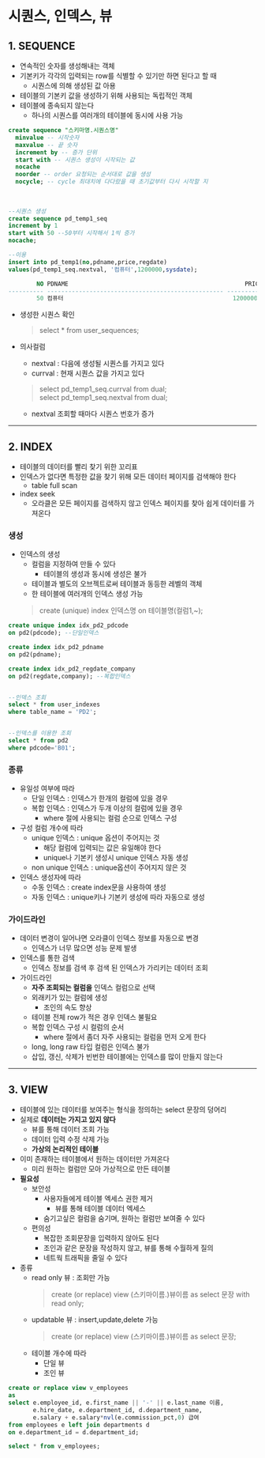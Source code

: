 # 시퀀스, 인덱스, 뷰
## 1. SEQUENCE
- 연속적인 숫자를 생성해내는 객체
- 기본키가 각각의 입력되는 row를 식별할 수 있기만 하면 된다고 할 때
  - 시퀀스에 의해 생성된 값 아용
- 테이블의 기본키 값을 생성하기 위해 사용되는 독립적인 객체
- 테이블에 종속되지 않는다
  - 하나의 시퀀스를 여러개의 테이블에 동시에 사용 가능   

```sql
create sequence "스키마명.시퀀스명"
  minvalue -- 시작숫자
  maxvalue -- 끝 숫자
  increment by -- 증가 단위
  start with -- 시퀀스 생성이 시작되는 값
  nocache
  noorder -- order 요청되는 순서대로 값을 생성
  nocycle; -- cycle 최대치에 다다랐을 때 초기값부터 다시 시작할 지
  
  
 
--시퀀스 생성
create sequence pd_temp1_seq
increment by 1
start with 50 --50부터 시작해서 1씩 증가
nocache;

--이용
insert into pd_temp1(no,pdname,price,regdate)
values(pd_temp1_seq.nextval, '컴퓨터',1200000,sysdate);

        NO PDNAME                                                  PRICE REGDATE          
---------- -------------------------------------------------- ---------- -----------------
        50 컴퓨터                                                1200000 22/03/28 10:01:32
```

- 생성한 시퀀스 확인
  > select * from user_sequences;   


- 의사컬럼
  - nextval : 다음에 생성될 시퀀스를 가지고 있다
  - currval : 현재 시퀀스 값을 가지고 있다   
  > select pd_temp1_seq.currval from dual;   
  > select pd_temp1_seq.nextval from dual;   

  - nextval 조회할 때마다 시퀀스 번호가 증가


***

## 2. INDEX
- 테이블의 데이터를 빨리 찾기 위한 꼬리표
- 인덱스가 없다면 특정한 값을 찾기 위해 모든 데이터 페이지를 검색해야 한다
  - table full scan
- index seek
  - 오라클은 모든 페이지를 검색하지 않고 인덱스 페이지를 찾아 쉽게 데이터를 가져온다

### 생성
- 인덱스의 생성
  - 컬럼을 지정하여 만들 수 있다
    - 테이블의 생성과 동시에 생성은 불가
  - 테이블과 별도의 오브젝트로써 테이블과 동등한 레벨의 객체
  - 한 테이블에 여러개의 인덱스 생성 가능
  > create (unique) index 인덱스명 on 테이블명(컬럼1,~);   

```sql
create unique index idx_pd2_pdcode
on pd2(pdcode); --단일인덱스

create index idx_pd2_pdname
on pd2(pdname);

create index idx_pd2_regdate_company
on pd2(regdate,company); --복합인덱스


--인덱스 조회
select * from user_indexes
where table_name = 'PD2';


--인덱스를 이용한 조회
select * from pd2
where pdcode='B01';
```

### 종류
- 유일성 여부에 따라
  - 단일 인덱스 : 인덱스가 한개의 컬럼에 있을 경우
  - 복합 인덱스 : 인덱스가 두개 이상의 컬럼에 있을 경우
    - where 절에 사용되는 컬럼 순으로 인덱스 구성
- 구성 컬럼 개수에 따라
  - unique 인덱스 : unique 옵션이 주어지는 것
    - 해당 컬럼에 입력되는 값은 유일해야 한다
    - unique나 기본키 생성시 unique 인덱스 자동 생성
  - non unique 인덱스 : unique옵션이 주어지지 않은 것
- 인덱스 생성자에 따라
  - 수동 인덱스 : create index문을 사용하여 생성
  - 자동 인덱스 : unique키나 기본키 생성에 따라 자동으로 생성   

### 가이드라인
- 데이터 변경이 일어나면 오라클이 인덱스 정보를 자동으로 변경
  - 인덱스가 너무 많으면 성능 문제 발생
- 인덱스를 통한 검색
  - 인덱스 정보를 검색 후 검색 된 인덱스가 가리키는 데이터 조회
- 가이드라인
  - **자주 조회되는 컬럼을** 인덱스 컬럼으로 선택
  - 외래키가 있는 컬럼에 생성
    - 조인의 속도 향상
  - 테이블 전체 row가 적은 경우 인덱스 불필요
  - 복합 인덱스 구성 시 컬럼의 순서
    - where 절에서 좀더 자주 사용되는 컬럼을 먼저 오게 한다
  - long, long raw 타입 컬럼은 인덱스 불가
  - 삽입, 갱신, 삭제가 빈번한 테이블에는 인덱스를 많이 만들지 않는다
***

## 3. VIEW
- 테이블에 있는 데이터를 보여주는 형식을 정의하는 select 문장의 덩어리
- 실제로 **데이터는 가지고 있지 않다**
  - 뷰를 통해 데이터 조회 가능
  - 데이터 입력 수정 삭제 가능
  - **가상의 논리적인 테이블**
- 이미 존재하는 테이블에서 원하는 데이터만 가져온다
  - 미리 원하는 컬럼만 모아 가상적으로 만든 테이블
- **필요성**
  - 보안성
    - 사용자들에게 테이블 엑세스 권한 제거
      - 뷰를 통해 테이블 데이터 엑세스
    - 숨기고싶은 컬럼을 숨기며, 원하는 컬럼만 보여줄 수 있다
  - 편의성
    - 복잡한 조회문장을 입력하지 않아도 된다
    - 조인과 같은 문장을 작성하지 않고, 뷰를 통해 수월하게 질의
    - 네트웍 트래픽을 줄일 수 있다
- 종류
  - read only 뷰 : 조회만 가능   
    > create (or replace) view (스키마이름.)뷰이름 as select 문장 with read only;   
  - updatable 뷰 : insert,update,delete 가능   
    > create (or replace) view (스키마이름.)뷰이름 as select 문장;   
  - 테이블 개수에 따라
    - 단일 뷰
    - 조인 뷰

```sql
create or replace view v_employees
as
select e.employee_id, e.first_name || '-' || e.last_name 이름,
       e.hire_date, e.department_id, d.department_name,
       e.salary + e.salary*nvl(e.commission_pct,0) 급여
from employees e left join departments d
on e.department_id = d.department_id;

select * from v_employees;

```


